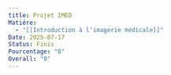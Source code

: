 ```yaml
---
title: Projet IMED
Matiére:
  - "[[Introduction à l’imagerie médicale]]"
Date: 2025-07-17
Status: Finis
Pourcentage: "0"
Overall: "0"
---
```

